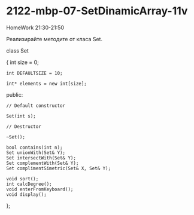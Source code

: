 # 2122-mbp-07-SetDinamicArray-11v
HomeWork 21:30-21:50

Реализирайте методите от класа Set.

class Set

{
	int size = 0;
	
	int DEFAULTSIZE = 10;
	
	int* elements = new int[size];
	

public:

	// Default constructor
	
	Set(int s);
		
	// Destructor
	
	~Set();

	bool contains(int n);
	Set unionWith(Set& Y);
	Set intersectWith(Set& Y);
	Set complementWith(Set& Y);
	Set complimentSimetric(Set& X, Set& Y);

	void sort();
	int calcDegree();
	void enterFromKeyboard();
	void display();

};
